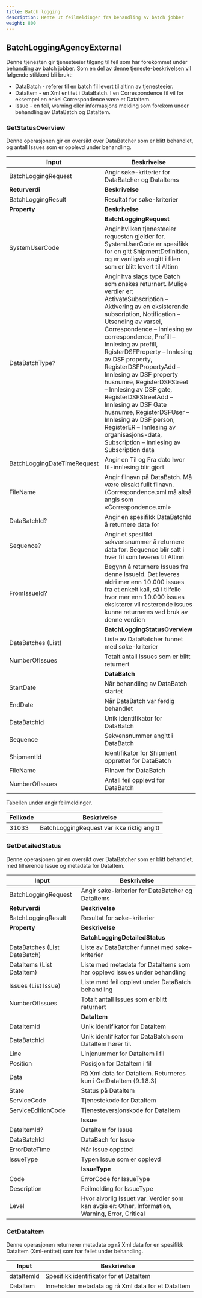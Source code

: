 ```yaml
---
title: Batch logging
description: Hente ut feilmeldinger fra behandling av batch jobber
weight: 800
---
```


## BatchLoggingAgencyExternal

Denne tjenesten gir tjenesteeier tilgang til feil som har forekommet under behandling av batch jobber. Som en del av denne tjeneste-beskrivelsen vil følgende stikkord bli brukt:

 - DataBatch - referer til en batch fil levert til altinn av tjenesteeier.
 - DataItem - en Xml entitet i DataBatch. I en Correspondence fil vil for eksempel en enkel Correspondence være et DataItem.
 - Issue - en feil, warning eller informasjons melding som forekom under behandling av DataBatch og DataItem.

### GetStatusOverview

Denne operasjonen gir en oversikt over DataBatcher som er blitt behandlet, og antall Issues som er opplevd under behandling.

| **Input**                     | **Beskrivelse**                                                                                                                                                                                                                                                                                                                                                                                                                                                                                                                                                                                                |
| ----------------------------- | -------------------------------------------------------------------------------------------------------------------------------------------------------------------------------------------------------------------------------------------------------------------------------------------------------------------------------------------------------------------------------------------------------------------------------------------------------------------------------------------------------------------------------------------------------------------------------------------------------------- |
| BatchLoggingRequest           | Angir søke-kriterier for DataBatcher og DataItems                                                                                                                                                                                                                                                                                                                                                                                                                                                                                                                                                              |
| **Returverdi**                | **Beskrivelse**                                                                                                                                                                                                                                                                                                                                                                                                                                                                                                                                                                                                |
| BatchLoggingResult            | Resultat for søke-kriterier                                                                                                                                                                                                                                                                                                                                                                                                                                                                                                                                                                                    |
| **Property**                  | **Beskrivelse**                                                                                                                                                                                                                                                                                                                                                                                                                                                                                                                                                                                                |
|                               | **BatchLoggingRequest**                                                                                                                                                                                                                                                                                                                                                                                                                                                                                                                                                                                        |
| SystemUserCode                | Angir hvilken tjenesteeier requesten gjelder for. SystemUserCode er spesifikk for en gitt ShipmentDefinition, og er vanligvis angitt i filen som er blitt levert til Altinn                                                                                                                                                                                                                                                                                                                                                                                                                                    |
| DataBatchType?                | Angir hva slags type Batch som ønskes returnert. Mulige verdier er: ActivateSubscription – Aktivering av en eksisterende subscription, Notification – Utsending av varsel, Correspondence – Innlesing av correspondence, Prefill – Innlesing av prefill, RgisterDSFProperty – Innlesing av DSF property, RegisterDSFPropertyAdd – Innlesing av DSF property husnumre, RegisterDSFStreet – Innlesing av DSF gate, RegisterDSFStreetAdd – Innlesing av DSF Gate husnumre, RegisterDSFUser – Innlesing av DSF person, RegisterER – Innlesing av organisasjons-data, Subscription – Innlesing av Subscription data |
| BatchLoggingDateTimeRequest   | Angir en Til og Fra dato hvor fil-innlesing blir gjort                                                                                                                                                                                                                                                                                                                                                                                                                                                                                                                                                         |
| FileName                      | Angir filnavn på DataBatch. Må være eksakt fullt filnavn. (Correspondence.xml må altså angis som «Correspondence.xml»                                                                                                                                                                                                                                                                                                                                                                                                                                                                                          |
| DataBatchId?                  | Angir en spesifikk DataBatchId å returnere data for                                                                                                                                                                                                                                                                                                                                                                                                                                                                                                                                                            |
| Sequence?                     | Angir et spesifikt sekvensnummer å returnere data for. Sequence blir satt i hver fil som leveres til Altinn                                                                                                                                                                                                                                                                                                                                                                                                                                                                                                    |
| FromIssueId?                  | Begynn å returnere Issues fra denne IssueId. Det leveres aldri mer enn 10.000 issues fra et enkelt kall, så i tilfelle hvor mer enn 10.000 issues eksisterer vil resterende issues kunne returneres ved bruk av denne verdien                                                                                                                                                                                                                                                                                                                                                                                  |
|                               | **BatchLoggingStatusOverview**                                                                                                                                                                                                                                                                                                                                                                                                                                                                                                                                                                                 |
| DataBatches (List<DataBatch>) | Liste av DataBatcher funnet med søke-kriterier                                                                                                                                                                                                                                                                                                                                                                                                                                                                                                                                                                 |
| NumberOfIssues                | Totalt antall Issues som er blitt returnert                                                                                                                                                                                                                                                                                                                                                                                                                                                                                                                                                                    |
|                               | **DataBatch**                                                                                                                                                                                                                                                                                                                                                                                                                                                                                                                                                                                                  |
| StartDate                     | Når behandling av DataBatch startet                                                                                                                                                                                                                                                                                                                                                                                                                                                                                                                                                                            |
| EndDate                       | Når DataBatch var ferdig behandlet                                                                                                                                                                                                                                                                                                                                                                                                                                                                                                                                                                             |
| DataBatchId                   | Unik identifikator for DataBatch                                                                                                                                                                                                                                                                                                                                                                                                                                                                                                                                                                               |
| Sequence                      | Sekvensnummer angitt i DataBatch                                                                                                                                                                                                                                                                                                                                                                                                                                                                                                                                                                               |
| ShipmentId                    | Identifikator for Shipment opprettet for DataBatch                                                                                                                                                                                                                                                                                                                                                                                                                                                                                                                                                             |
| FileName                      | Filnavn for DataBatch                                                                                                                                                                                                                                                                                                                                                                                                                                                                                                                                                                                          |
| NumberOfIssues                | Antall feil opplevd for DataBatch                                                                                                                                                                                                                                                                                                                                                                                                                                                                                                                                                                              |

Tabellen under angir feilmeldinger.

| **Feilkode** | **Beskrivelse**                            |
| ------------ | ------------------------------------------ |
| 31033        | BatchLoggingRequest var ikke riktig angitt |

### GetDetailedStatus

Denne operasjonen gir en oversikt over DataBatcher som er blitt behandlet, med tilhørende Issue og metadata for DataItem.

| **Input**                    | **Beskrivelse**                                                                                  |
| ---------------------------- | ------------------------------------------------------------------------------------------------ |
| BatchLoggingRequest          | Angir søke-kriterier for DataBatcher og DataItems                                                |
| **Returverdi**               | **Beskrivelse**                                                                                  |
| BatchLoggingResult           | Resultat for søke-kriterier                                                                      |
| **Property**                 | **Beskrivelse**                                                                                  |
|                              | **BatchLoggingDetailedStatus**                                                                   |
| DataBatches (List DataBatch) | Liste av DataBatcher funnet med søke-kriterier                                                   |
| DataItems (List DataItem)    | Liste med metadata for DataItems som har opplevd Issues under behandling                         |
| Issues (List Issue)          | Liste med feil opplevt under DataBatch behandling                                                |
| NumberOfIssues               | Totalt antall Issues som er blitt returnert                                                      |
|                              | **DataItem**                                                                                     |
| DataItemId                   | Unik identifikator for DataItem                                                                  |
| DataBatchId                  | Unik identifikator for DataBatch som DataItem hører til.                                         |
| Line                         | Linjenummer for DataItem i fil                                                                   |
| Position                     | Posisjon for DataItem i fil                                                                      |
| Data                         | Rå Xml data for DataItem. Returneres kun i GetDataItem (9.18.3)                                  |
| State                        | Status på DataItem                                                                               |
| ServiceCode                  | Tjenestekode for DataItem                                                                        |
| ServiceEditionCode           | Tjenesteversjonskode for DataItem                                                                |
|                              | **Issue**                                                                                        |
| DataItemId?                  | DataItem for Issue                                                                               |
| DataBatchId                  | DataBach for Issue                                                                               |
| ErrorDateTime                | Når Issue oppstod                                                                                |
| IssueType                    | Typen Issue som er opplevd                                                                       |
|                              | **IssueType**                                                                                    |
| Code                         | ErrorCode for IssueType                                                                          |
| Description                  | Feilmelding for IssueType                                                                        |
| Level                        | Hvor alvorlig Issuet var. Verdier som kan avgis er: Other, Information, Warning, Error, Critical |

### GetDataItem

Denne operasjonen returnerer metadata og rå Xml data for en spesifikk DataItem (Xml-entitet) som har feilet under behandling.

| **Input**  | **Beskrivelse**                                    |
| ---------- | -------------------------------------------------- |
| dataItemId | Spesifikk identifikator for et DataItem            |
| DataItem   | Inneholder metadata og rå Xml data for et DataItem |